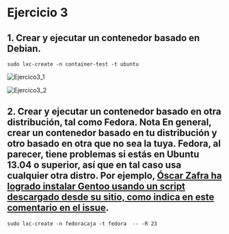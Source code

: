 # Ejercicio 3
## 1. Crear y ejecutar un contenedor basado en Debian.

```
sudo lxc-create -n container-test -t ubuntu
```

![Ejercico3_1](http://googledrive.com/host/0B5Yam2FWqtZPZGJWT1JHNzI1Uzg/Ejercicio3_1.png)

![Ejercico3_2](http://googledrive.com/host/0B5Yam2FWqtZPZGJWT1JHNzI1Uzg/Ejercicio3_2.png)

## 2. Crear y ejecutar un contenedor basado en otra distribución, tal como Fedora. Nota En general, crear un contenedor basado en tu distribución y otro basado en otra que no sea la tuya. Fedora, al parecer, tiene problemas si estás en Ubuntu 13.04 o superior, así que en tal caso usa cualquier otra distro. Por ejemplo, [Óscar Zafra ha logrado instalar Gentoo usando un script descargado desde su sitio, como indica en este comentario en el issue](https://github.com/IV-GII/GII-2013/issues/87#issuecomment-28639976).

```
sudo lxc-create -n fedoracaja -t fedora  -- -R 23
```